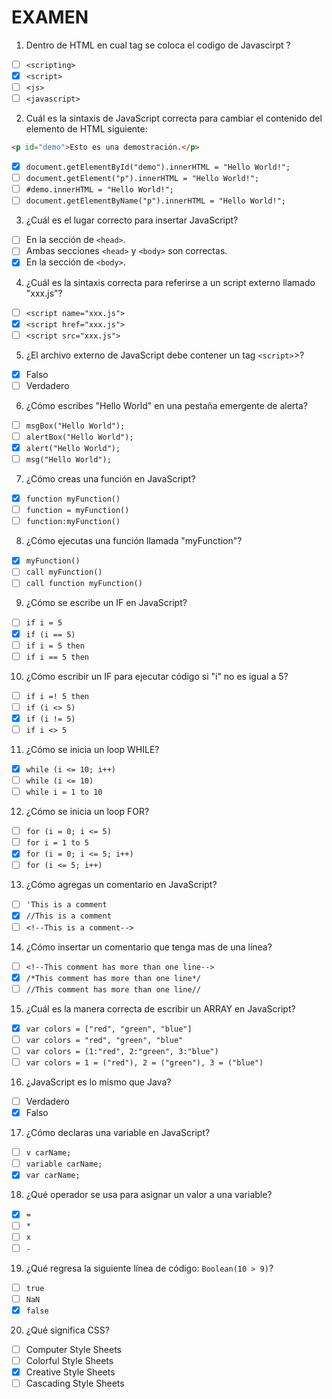 # EXAMEN

1. Dentro de HTML en cual tag se coloca el codigo de Javascirpt ?

- [ ] `<scripting>`
- [x] `<script>`
- [ ] `<js>`
- [ ] `<javascript>`

2. Cuál es la sintaxis de JavaScript correcta para cambiar el contenido del elemento de HTML siguiente: 

```html
<p id="demo">Esto es una demostración.</p>
```
- [x] `document.getElementById("demo").innerHTML = "Hello World!";`
- [ ] `document.getElement("p").innerHTML = "Hello World!";`
- [ ] `#demo.innerHTML = "Hello World!";`
- [ ] `document.getElementByName("p").innerHTML = "Hello World!";`

3. ¿Cuál es el lugar correcto para insertar JavaScript?

- [ ] En la sección de `<head>`.
- [ ] Ambas secciones `<head>` y `<body>` son correctas.
- [x] En la sección de `<body>`.

4. ¿Cuál es la sintaxis correcta para referirse a un script externo llamado "xxx.js"?

- [ ] `<script name="xxx.js">`
- [x] `<script href="xxx.js">`
- [ ] `<script src="xxx.js">`

5. ¿El archivo externo de JavaScript debe contener un tag `<script>`>?

- [x] Falso
- [ ] Verdadero

6. ¿Cómo escribes "Hello World" en una pestaña emergente de alerta?

- [ ] `msgBox("Hello World");`
- [ ] `alertBox("Hello World");`
- [x] `alert("Hello World");`
- [ ] `msg("Hello World");`

7. ¿Cómo creas una función en JavaScript?

- [x] `function myFunction()`
- [ ] `function = myFunction()`
- [ ] `function:myFunction()`

8. ¿Cómo ejecutas una función llamada "myFunction"?

- [x] `myFunction()`
- [ ] `call myFunction()`
- [ ] `call function myFunction()`

9. ¿Cómo se escribe un IF en JavaScript?

- [ ] `if i = 5`
- [x] `if (i == 5)`
- [ ] `if i = 5 then`
- [ ] `if i == 5 then`

10. ¿Cómo escribir un IF para ejecutar código si "i" no es igual a 5?

- [ ] `if i =! 5 then`
- [ ] `if (i <> 5)`
- [x] `if (i != 5)`
- [ ] `if i <> 5`

11. ¿Cómo se inicia un loop WHILE?

- [x] `while (i <= 10; i++)`
- [ ] `while (i <= 10)`
- [ ] `while i = 1 to 10`

12. ¿Cómo se inicia un loop FOR?

- [ ] `for (i = 0; i <= 5)`
- [ ] `for i = 1 to 5`
- [x] `for (i = 0; i <= 5; i++)`
- [ ] `for (i <= 5; i++)`

13. ¿Cómo agregas un comentario en JavaScript?

- [ ] `'This is a comment`
- [x] `//This is a comment`
- [ ] `<!--This is a comment-->`

14. ¿Cómo insertar un comentario que tenga mas de una línea?

- [ ] `<!--This comment has more than one line-->`
- [x] `/*This comment has more than one line*/`
- [ ] `//This comment has more than one line//`

15. ¿Cuál es la manera correcta de escribir un ARRAY en JavaScript?

- [x] `var colors = ["red", "green", "blue"]`
- [ ] `var colors = "red", "green", "blue"`
- [ ] `var colors = (1:"red", 2:"green", 3:"blue")`
- [ ] `var colors = 1 = ("red"), 2 = ("green"), 3 = ("blue")`

16. ¿JavaScript es lo mismo que Java?

- [ ] Verdadero
- [x] Falso

17. ¿Cómo declaras una variable en JavaScript?

 - [ ] `v carName;`
 - [ ] `variable carName;`
 - [x] `var carName;`

 18. ¿Qué operador se usa para asignar un valor a una variable?
 
 - [x] `=`
 - [ ] `*`
 - [ ] `x`
 - [ ] `-`

 19. ¿Qué regresa la siguiente línea de código: `Boolean(10 > 9)`?

- [ ] `true`
- [ ] `NaN`
- [x] `false`

20. ¿Qué significa CSS?

- [ ] Computer Style Sheets
- [ ] Colorful Style Sheets
- [x] Creative Style Sheets
- [ ] Cascading Style Sheets
